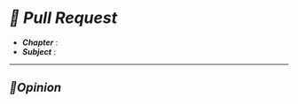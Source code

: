 # ***📌 Pull Request***

<!-- Chapter: 1장 
    Subject: 자바 -->
- ***Chapter*** :
- ***Subject*** :
---
## ***🙏Opinion***
<!--
의견
-->
